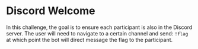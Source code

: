 # Discord Welcome

In this challenge, the goal is to ensure each participant is also in the Discord server. The user will need to navigate to a certain channel and send: `!flag` at which point the bot will direct message the flag to the participant.


